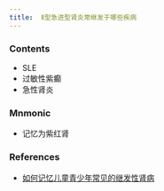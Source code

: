 ```yaml
---
title:  Ⅱ型急进型肾炎常继发于哪些疾病
--- 
```


### Contents
- SLE
- 过敏性紫癫
- 急性肾炎
### Mnmonic
- 记忆为紫红肾
### References
- [如何记忆儿童青少年常见的继发性肾病](/如何记忆儿童青少年常见的继发性肾病)
